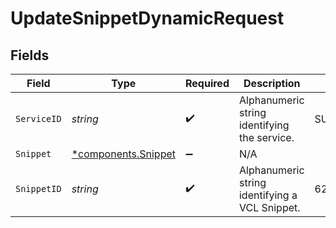 # UpdateSnippetDynamicRequest


## Fields

| Field                                                     | Type                                                      | Required                                                  | Description                                               | Example                                                   |
| --------------------------------------------------------- | --------------------------------------------------------- | --------------------------------------------------------- | --------------------------------------------------------- | --------------------------------------------------------- |
| `ServiceID`                                               | *string*                                                  | :heavy_check_mark:                                        | Alphanumeric string identifying the service.              | SU1Z0isxPaozGVKXdv0eY                                     |
| `Snippet`                                                 | [*components.Snippet](../../models/components/snippet.md) | :heavy_minus_sign:                                        | N/A                                                       |                                                           |
| `SnippetID`                                               | *string*                                                  | :heavy_check_mark:                                        | Alphanumeric string identifying a VCL Snippet.            | 62Yd1WfiCBPENLloXfXmlO                                    |